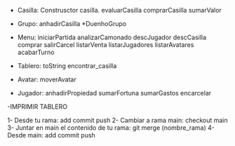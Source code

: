 - Casilla:
  Construsctor casilla.
  evaluarCasilla
  comprarCasilla
  sumarValor
- Grupo:
  anhadirCasilla
  *DuenhoGrupo

- Menu:
  iniciarPartida
  analizarCamonado
  descJugador
  descCasilla
  comprar
  salirCarcel
  listarVenta
  listarJugadores
  listarAvatares
  acabarTurno

- Tablero:
  toString
  encontrar_casilla

- Avatar:
  moverAvatar

- Jugador:
  anhadirPropiedad
  sumarFortuna
  sumarGastos
  encarcelar

-IMPRIMIR TABLERO


1- Desde tu rama: add commit push
2- Cambiar a rama main: checkout main
3- Juntar en main el contenido de tu rama: git merge (nombre_rama)
4- Desde main: add commit push
